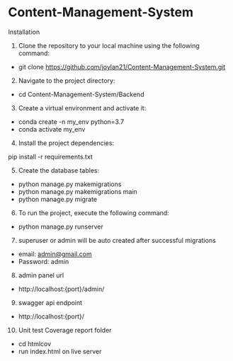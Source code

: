 # Content-Management-System

Installation

1. Clone the repository to your local machine using the following command:

- git clone https://github.com/joylan21/Content-Management-System.git


2. Navigate to the project directory:

- cd Content-Management-System/Backend


3. Create a virtual environment and activate it:

- conda create -n my_env python=3.7
- conda activate my_env


4. Install the project dependencies:

pip install -r requirements.txt


5. Create the database tables:

- python manage.py makemigrations
- python manage.py makemigrations main
- python manage.py migrate


6. To run the project, execute the following command:

- python manage.py runserver


7. superuser or admin will be auto created after successful migrations
- email: admin@gmail.com
- Password: admin


8. admin panel url
- http://localhost:{port}/admin/


9. swagger api endpoint
- http://localhost:{port}/

10. Unit test Coverage report folder

- cd htmlcov
- run index.html on live server
